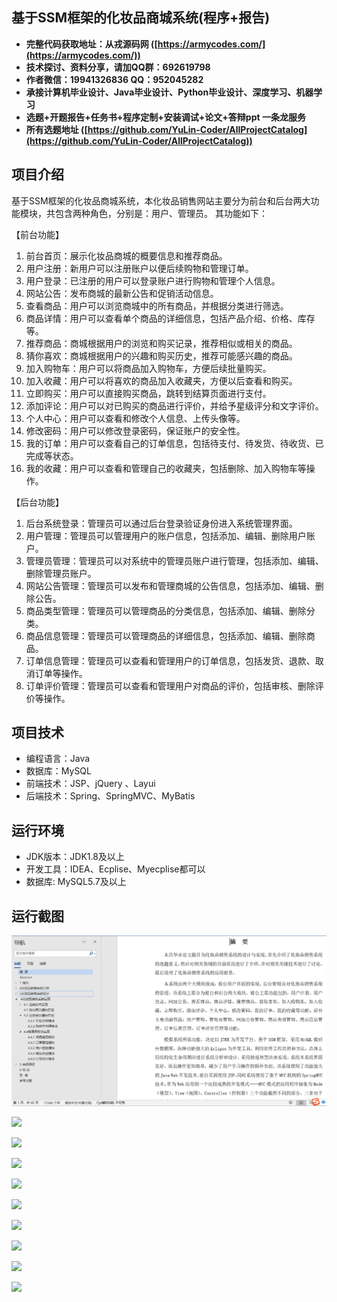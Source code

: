 ## 基于SSM框架的化妆品商城系统(程序+报告)

- <b>完整代码获取地址：从戎源码网 ([https://armycodes.com/](https://armycodes.com/))</b>
- <b>技术探讨、资料分享，请加QQ群：692619798</b> 
- <b>作者微信：19941326836  QQ：952045282</b> 
- <b>承接计算机毕业设计、Java毕业设计、Python毕业设计、深度学习、机器学习</b>
- <b>选题+开题报告+任务书+程序定制+安装调试+论文+答辩ppt 一条龙服务</b>
- <b>所有选题地址 ([https://github.com/YuLin-Coder/AllProjectCatalog](https://github.com/YuLin-Coder/AllProjectCatalog)) </b>

## 项目介绍
基于SSM框架的化妆品商城系统，本化妆品销售网站主要分为前台和后台两大功能模块，共包含两种角色，分别是：用户、管理员。
其功能如下：

【前台功能】
1. 前台首页：展示化妆品商城的概要信息和推荐商品。
2. 用户注册：新用户可以注册账户以便后续购物和管理订单。
3. 用户登录：已注册的用户可以登录账户进行购物和管理个人信息。
4. 网站公告：发布商城的最新公告和促销活动信息。
5. 查看商品：用户可以浏览商城中的所有商品，并根据分类进行筛选。
6. 商品详情：用户可以查看单个商品的详细信息，包括产品介绍、价格、库存等。
7. 推荐商品：商城根据用户的浏览和购买记录，推荐相似或相关的商品。
8. 猜你喜欢：商城根据用户的兴趣和购买历史，推荐可能感兴趣的商品。
9. 加入购物车：用户可以将商品加入购物车，方便后续批量购买。
10. 加入收藏：用户可以将喜欢的商品加入收藏夹，方便以后查看和购买。
11. 立即购买：用户可以直接购买商品，跳转到结算页面进行支付。
12. 添加评论：用户可以对已购买的商品进行评价，并给予星级评分和文字评价。
13. 个人中心：用户可以查看和修改个人信息、上传头像等。
14. 修改密码：用户可以修改登录密码，保证账户的安全性。
15. 我的订单：用户可以查看自己的订单信息，包括待支付、待发货、待收货、已完成等状态。
16. 我的收藏：用户可以查看和管理自己的收藏夹，包括删除、加入购物车等操作。

【后台功能】
1. 后台系统登录：管理员可以通过后台登录验证身份进入系统管理界面。
2. 用户管理：管理员可以管理用户的账户信息，包括添加、编辑、删除用户账户。
3. 管理员管理：管理员可以对系统中的管理员账户进行管理，包括添加、编辑、删除管理员账户。
4. 网站公告管理：管理员可以发布和管理商城的公告信息，包括添加、编辑、删除公告。
5. 商品类型管理：管理员可以管理商品的分类信息，包括添加、编辑、删除分类。
6. 商品信息管理：管理员可以管理商品的详细信息，包括添加、编辑、删除商品。
7. 订单信息管理：管理员可以查看和管理用户的订单信息，包括发货、退款、取消订单等操作。
8. 订单评价管理：管理员可以查看和管理用户对商品的评价，包括审核、删除评价等操作。

## 项目技术
- 编程语言：Java
- 数据库：MySQL
- 前端技术：JSP、jQuery 、Layui
- 后端技术：Spring、SpringMVC、MyBatis

## 运行环境
- JDK版本：JDK1.8及以上
- 开发工具：IDEA、Ecplise、Myecplise都可以
- 数据库: MySQL5.7及以上

## 运行截图
![](screenshot/1.png)

![](screenshot/2.png)

![](screenshot/3.png)

![](screenshot/4.png)

![](screenshot/5.png)

![](screenshot/6.png)

![](screenshot/7.png)

![](screenshot/8.png)

![](screenshot/9.png)

![](screenshot/10.png)
